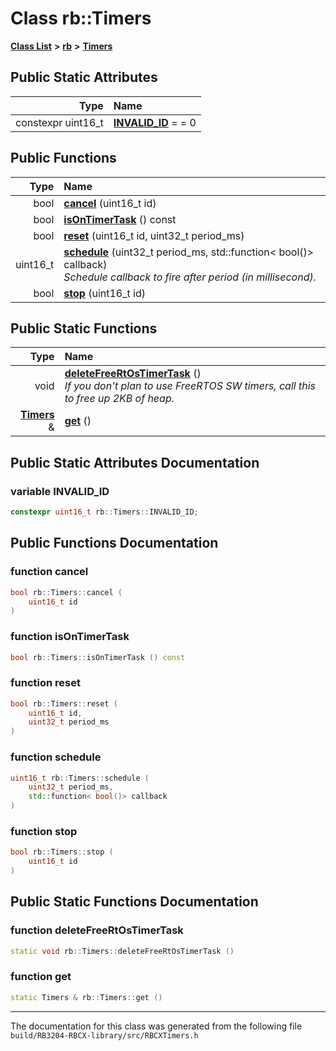 
# Class rb::Timers


[**Class List**](annotated.md) **>** [**rb**](namespacerb.md) **>** [**Timers**](classrb_1_1Timers.md)



















## Public Static Attributes

| Type | Name |
| ---: | :--- |
|  constexpr uint16\_t | [**INVALID\_ID**](classrb_1_1Timers.md#variable-invalid-id)   = = 0<br> |

## Public Functions

| Type | Name |
| ---: | :--- |
|  bool | [**cancel**](classrb_1_1Timers.md#function-cancel) (uint16\_t id) <br> |
|  bool | [**isOnTimerTask**](classrb_1_1Timers.md#function-isontimertask) () const<br> |
|  bool | [**reset**](classrb_1_1Timers.md#function-reset) (uint16\_t id, uint32\_t period\_ms) <br> |
|  uint16\_t | [**schedule**](classrb_1_1Timers.md#function-schedule) (uint32\_t period\_ms, std::function&lt; bool()&gt; callback) <br>_Schedule callback to fire after period (in millisecond)._  |
|  bool | [**stop**](classrb_1_1Timers.md#function-stop) (uint16\_t id) <br> |

## Public Static Functions

| Type | Name |
| ---: | :--- |
|  void | [**deleteFreeRtOsTimerTask**](classrb_1_1Timers.md#function-deletefreertostimertask) () <br>_If you don't plan to use FreeRTOS SW timers, call this to free up 2KB of heap._  |
|  [**Timers**](classrb_1_1Timers.md) & | [**get**](classrb_1_1Timers.md#function-get) () <br> |







## Public Static Attributes Documentation


### variable INVALID\_ID 


```cpp
constexpr uint16_t rb::Timers::INVALID_ID;
```


## Public Functions Documentation


### function cancel 


```cpp
bool rb::Timers::cancel (
    uint16_t id
) 
```



### function isOnTimerTask 


```cpp
bool rb::Timers::isOnTimerTask () const
```



### function reset 


```cpp
bool rb::Timers::reset (
    uint16_t id,
    uint32_t period_ms
) 
```



### function schedule 


```cpp
uint16_t rb::Timers::schedule (
    uint32_t period_ms,
    std::function< bool()> callback
) 
```



### function stop 


```cpp
bool rb::Timers::stop (
    uint16_t id
) 
```


## Public Static Functions Documentation


### function deleteFreeRtOsTimerTask 


```cpp
static void rb::Timers::deleteFreeRtOsTimerTask () 
```



### function get 


```cpp
static Timers & rb::Timers::get () 
```



------------------------------
The documentation for this class was generated from the following file `build/RB3204-RBCX-library/src/RBCXTimers.h`